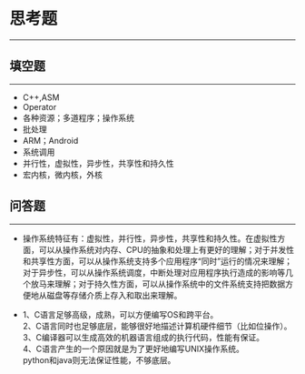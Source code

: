 # 思考题
---

## 填空题
---

* C++,ASM
* Operator
* 各种资源；多道程序；操作系统
* 批处理
* ARM；Android
* 系统调用
* 并行性，虚拟性，异步性，共享性和持久性
* 宏内核，微内核，外核

## 问答题
---

* 操作系统特征有：虚拟性，并行性，异步性，共享性和持久性。在虚拟性方面，可以从操作系统对内存、CPU的抽象和处理上有更好的理解；对于并发性和共享性方面，可以从操作系统支持多个应用程序“同时”运行的情况来理解；对于异步性，可以从操作系统调度，中断处理对应用程序执行造成的影响等几个放马来理解；对于持久性方面，可以从操作系统中的文件系统支持把数据方便地从磁盘等存储介质上存入和取出来理解。

* 1、C语言足够高级，成熟，可以方便编写OS和跨平台。  
  2、C语言同时也足够底层，能够很好地描述计算机硬件细节（比如位操作）。  
  3、C编译器可以生成高效的机器语言组成的执行代码，性能有保证。  
  4、C语言产生的一个原因就是为了更好地编写UNIX操作系统。  
  python和java则无法保证性能，不够底层。

